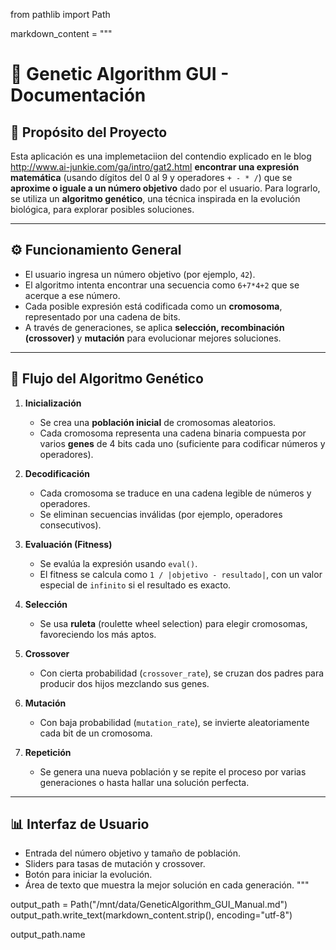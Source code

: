 from pathlib import Path

markdown_content = """
# 🧬 Genetic Algorithm GUI - Documentación

## 📌 Propósito del Proyecto

Esta aplicación es una implemetaciion del contendio explicado en le blog http://www.ai-junkie.com/ga/intro/gat2.html **encontrar una expresión matemática** (usando dígitos del 0 al 9 y operadores `+ - * /`) que se **aproxime o iguale a un número objetivo** dado por el usuario. Para lograrlo, se utiliza un **algoritmo genético**, una técnica inspirada en la evolución biológica, para explorar posibles soluciones.

---

## ⚙️ Funcionamiento General

- El usuario ingresa un número objetivo (por ejemplo, `42`).
- El algoritmo intenta encontrar una secuencia como `6+7*4+2` que se acerque a ese número.
- Cada posible expresión está codificada como un **cromosoma**, representado por una cadena de bits.
- A través de generaciones, se aplica **selección, recombinación (crossover)** y **mutación** para evolucionar mejores soluciones.

---

## 🔁 Flujo del Algoritmo Genético

1. **Inicialización**
   - Se crea una **población inicial** de cromosomas aleatorios.
   - Cada cromosoma representa una cadena binaria compuesta por varios **genes** de 4 bits cada uno (suficiente para codificar números y operadores).

2. **Decodificación**
   - Cada cromosoma se traduce en una cadena legible de números y operadores.
   - Se eliminan secuencias inválidas (por ejemplo, operadores consecutivos).

3. **Evaluación (Fitness)**
   - Se evalúa la expresión usando `eval()`.
   - El fitness se calcula como `1 / |objetivo - resultado|`, con un valor especial de `infinito` si el resultado es exacto.

4. **Selección**
   - Se usa **ruleta** (roulette wheel selection) para elegir cromosomas, favoreciendo los más aptos.

5. **Crossover**
   - Con cierta probabilidad (`crossover_rate`), se cruzan dos padres para producir dos hijos mezclando sus genes.

6. **Mutación**
   - Con baja probabilidad (`mutation_rate`), se invierte aleatoriamente cada bit de un cromosoma.

7. **Repetición**
   - Se genera una nueva población y se repite el proceso por varias generaciones o hasta hallar una solución perfecta.

---

## 📊 Interfaz de Usuario

- Entrada del número objetivo y tamaño de población.
- Sliders para tasas de mutación y crossover.
- Botón para iniciar la evolución.
- Área de texto que muestra la mejor solución en cada generación.
"""

output_path = Path("/mnt/data/GeneticAlgorithm_GUI_Manual.md")
output_path.write_text(markdown_content.strip(), encoding="utf-8")

output_path.name
